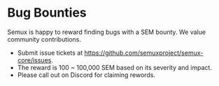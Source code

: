 # Bug Bounties

Semux is happy to reward finding bugs with a SEM bounty.  We value community contributions.

* Submit issue tickets at https://github.com/semuxproject/semux-core/issues.
* The reward is 100 ~ 100,000 SEM based on its severity and impact.
* Please call out on Discord for claiming rewords.